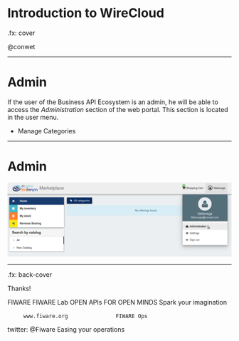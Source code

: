 # Introduction to WireCloud

.fx: cover

@conwet

---
# Admin

If the user of the Business API Ecosystem is an admin, he will be able to access
the *Administration* section of the web portal. This section is located in the user menu.

* Manage Categories

---
# Admin

![](./images/user/cat1.png  )



---

.fx: back-cover

Thanks!

FIWARE                                FIWARE Lab
OPEN APIs FOR OPEN MINDS              Spark your imagination

         www.fiware.org               FIWARE Ops
twitter: @Fiware                      Easing your operations

